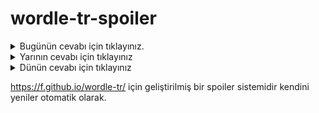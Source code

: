 # wordle-tr-spoiler

<details>
  <summary>Bugünün cevabı için tıklayınız.</summary>
  <br>
    <b> iğdiş </b>
</details>

<details>
  <summary>Yarının cevabı için tıklayınız</summary>
  <br>
   <b> hısım </b>
</details>

<details>
  <summary>Dünün cevabı için tıklayınız </summary>
  <br>
  <b> masöz </b>
</details>

https://f.github.io/wordle-tr/ için geliştirilmiş bir spoiler sistemidir kendini yeniler otomatik olarak.

